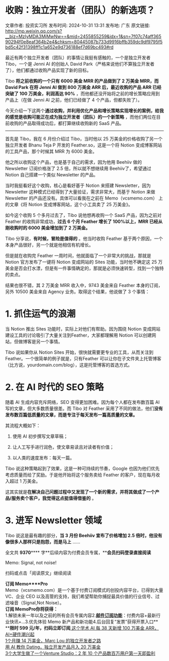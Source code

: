 # 收购：独立开发者（团队）的新选项？

文章作者: 投资实习所
发布时间: 2024-10-31 13:31
发布地: 广东
原文链接: http://mp.weixin.qq.com/s?__biz=MzIyMDA3MjMwNw==&mid=2455855259&idx=1&sn=7f07c74aff36590294f0e8eaf364b2e4&chksm=80445087b733d9916bffb359dc9df9795f5bd5c42f31398ff1c1a652e9d736188ef7d69bc493#rd

最近有两个独立开发者（团队）的事情让我挺有感触的，一个是独立开发者 Tibo，一个是 Jenni AI 的创始人 David
Park（严格来说他们不算独立开发者了），他们都通过收购产品实现了新的目标。

Tibo **将之前收购的一个只有 6000 美金 MRR 的产品做到了 2 万美金 MRR，而 David Park 在将 Jenni AI 做到 800
万美金 ARR 后，最近收购的产品 ARR 已经突破了 100 万美金，利润高达 90%** ，而他都还没开始将之前的增长策略应用到产品上（在做 Jenni
AI 之前，他们已经做了 4 个产品，但都失败了）。

今天介绍一下这两个**通过收购，并利用优化产品和增长策略实现增长的案例，给我的感觉是收购可能正在成为独立开发者（团队）的一个新策略**
，而他们两位在目前收购的产品取得成功后，都打算继续收购新的 SaaS 产品。

* * *

首先是 Tibo，我在 6 月份介绍过 Tibo，当时他以 25 万美金的价格收购了另一个独立开发者 Bhanu Teja P 开发的
Feather.so，这是一个将 Notion 变成博客网站的工具产品，那个时候其 MRR 为 6000 美金。

他之所以收购这个产品，也是基于自己的需求，因为他用 Beehiiv 做的 Newsletter 订阅价格涨了 2.5 倍，所以就不想继续用
Beehiiv了，希望通过 Notion 自己搭建一个类似 Newsletter 的产品。

当时我挺看好这个收购，核心是看好基于 Notion 来搭建 Newsletter，因为 Newsletter 这种模式已经得到了大量验证，需求非常大，而基于
Notion 来做 Newsletter 的产品还没有。具体可以看我在之前在 Memo（vcsmemo.com） 上的文章《将 Notion
变成博客网站，这个小工具卖了 25 万美金》。

  

如今这个收购 5 个多月过去了，Tibo 说他想再收购一个 SaaS 产品，因为之前对 Feather 的收购非常成功，**过去 6 个月 Feather
增长了 100%以上，MRR 已经从刚收购时的 6000 美金增加到了 2 万美金。**

Tibo 分享说，**有时候，冒险是值得的** 。他当时收购 Feather 基于两个原因，一个本身产品很好，另一个就是他相信有机增长。

但是就在收购完 Feather 一周时间，他就面临了一个非常大的挑战，那就是 Notion 官方发布了一键将 Notion 变成网站的 Sites
功能，当时他不确定这 25 万美金是否会打水漂，但是有一件事情确定的，那就是必须快速转型，找到一个独特的卖点。

结果也很不错，其 2 万美金 MRR 收入中，9743 美金来自 Feather 本身的订阅，另外 10500 美金来自 Agency
业务。取得这个结果，他说做了 3 个事情：

# 1\. 抓住运气的浪潮

当 Notion 推出 Sites 功能时，实际上对他们有帮助。因为围绕 Notion 变成网站建设工具的讨论吸引了大量关注到Feather，大家都理解用
Notion 可以创建网站，但做博客是另一个事情。

Tibo 说如果你从 Notion Sites 开始，很快就需要更专业的工具，从而关注到 Feather。一个很简单的例子就是，只有Feather
可以让你在子文件夹上托管博客（比方说，yourdomain.com/blog），这是托管博客的首选方式。

# 2\. 在 AI 时代的 SEO 策略

随着 AI 生成内容充斥网络，SEO 变得更加困难。因为每个人都在发布数百篇 AI 写的文章，但大多数质量很差。而 Tibo 对 Feather
采用了不同的做法，他们**没有发布数百篇低质量的文章，而是专注于每天发布一篇高质量的文章。**

其流程大概如下：

  1. 使用 AI 初步撰写文章草稿；

  2. 让人工写手进行润色，使文章易读且对读者有价值；

  3. 以人类的速度发布：每天一篇。

Tibo 说这种策略起到了效果，这是一种可持续的节奏，Google 也因为他们优先考虑质量而给了奖励。于是他开始将这个服务卖给 Feather
的客户，现在每月收入超过 1 万美金。

这其实就是**在解决自己问题过程中又发现了一个新的需求，并将其做成了一个产品/服务卖个客户，我觉得这点挺值得借鉴的** 。

# 3\. 进军 Newsletter 领域

Tibo 说这是最有趣的部分，**当 3 月份 Beehiiv 宣布了价格增加 2.5 倍时，他没有像很多人那样只是抱怨，而是马上** ……

全文共 **9370****** 字**后续内容为付费会员专属，****会员扫码登录直接阅读**  

Memo: Signal, not noise!

扫码或点击「阅读原文」继续阅读

**订阅 Memo****Pro**  
Memo（vcsmemo.com）是一个基于付费订阅模式的创投内容平台，已得到大量 VC、企业 CEO
以及高管的支持，我们希望帮助你捕捉最具价值的行业信号、过滤噪音（Signal,Not Noise）。  
**订阅 Memo****Pro****你将获得：**  
1.解锁未来一年以及之前的所有会员专属内容2.[**邮件订阅功能**](http://mp.weixin.qq.com/s?__biz=MzIyMDA3MjMwNw==&mid=2455853781&idx=1&sn=b6f8e3ddc87e9531f3f8c3e9cd98bd9f&chksm=80446ac9b733e3df93b89c17e905182bda7f4d132f3ac468961dfd70badeb92b9fcdf9f7083b&scene=21#wechat_redirect)：付费内容+最新行业快讯+...3.优先体验
Memo 新产品和新功能4.后台回复“发票”获得开票入口**  
****限时 599 元/年，扫码立即订阅**[ 这个学术 AI 每 38 天新增 100 万美金
ARR，AI+硬件潮兴起](https://mp.weixin.qq.com/s?__biz=MzIyMDA3MjMwNw==&mid=2455853528&idx=1&sn=9ce0e4fe7b9e7d3aa375c97f0c7444b4&chksm=804469c4b733e0d24da9ad25536a1ca94a2fac119e167a0eb1b684709f87e6d8e26c7acb3902&scene=21#wechat_redirect)  
[1个月赚 14 万美金，Marc Lou
的独立开发者之路](https://mp.weixin.qq.com/s?__biz=MzIyMDA3MjMwNw==&mid=2455854164&idx=1&sn=e68e9fc5278b37ba127ce6350695cc1d&chksm=80446c48b733e55eaa8b9bab54c8e47f2a50dfc58451552c01facc27b85cc5fdd4e2c88c904b&scene=21#wechat_redirect)  
[用 AI 教你 Dating，独立开发产品月入 20
万美金](https://mp.weixin.qq.com/s?__biz=MzIyMDA3MjMwNw==&mid=2455853794&idx=1&sn=5f43e9f8d7bbfcdec46c6866f953fa4d&chksm=80446afeb733e3e856769924559e3c3288781797f35ccc773c553cbde36f1b357008da1ceb61&scene=21#wechat_redirect)  
[3个大学生做了一个Venture Studio：2 年 10
个产品数百万用户第一天即盈利](https://mp.weixin.qq.com/s?__biz=MzIyMDA3MjMwNw==&mid=2455855139&idx=1&sn=be53c9ed8d3ada726c9a1621a5d6f017&chksm=8044503fb733d92908e40c56c591ea9baf6e5906c8cccd139ba7ae1b1a1a412a59cbf4726349&scene=21#wechat_redirect)

  

